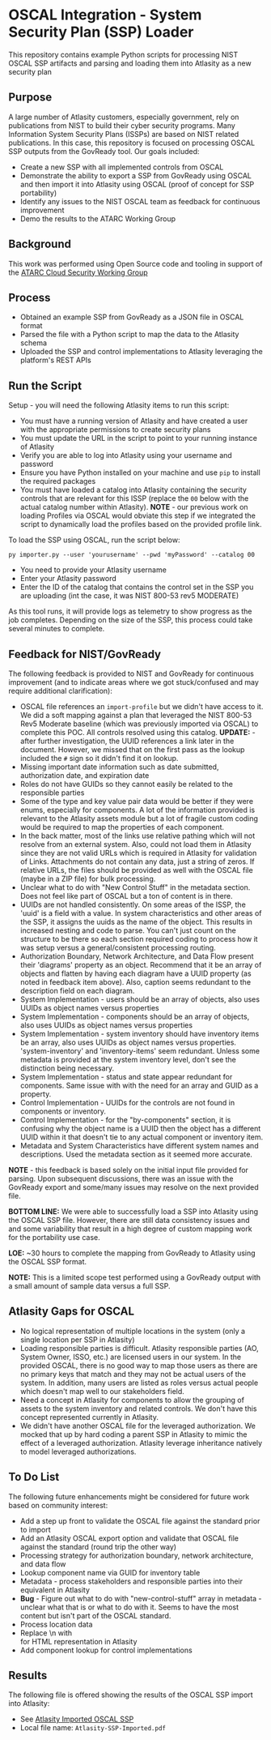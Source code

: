 # OSCAL Integration - System Security Plan (SSP) Loader

This repository contains example Python scripts for processing NIST OSCAL SSP artifacts and parsing and loading them into Atlasity as a new security plan

## Purpose

A large number of Atlasity customers, especially government, rely on publications from NIST to build their cyber security programs.  Many Information System Security Plans (ISSPs) are based on NIST related publications.  In this case, this repository is focused on processing OSCAL SSP outputs from the GovReady tool.  Our goals included:

- Create a new SSP with all implemented controls from OSCAL
- Demonstrate the ability to export a SSP from GovReady using OSCAL and then import it into Atlasity using OSCAL (proof of concept for SSP portability)
- Identify any issues to the NIST OSCAL team as feedback for continuous improvement
- Demo the results to the ATARC Working Group

## Background

This work was performed using Open Source code and tooling in support of the [ATARC Cloud Security Working Group](https://atarc.org/working-groups/cloud-working-group/#:~:text=The%20ATARC%20Cloud%20Working%20Group,the%20Federal%20cloud%20%26%20infrastructure%20community.)

## Process

- Obtained an example SSP from GovReady as a JSON file in OSCAL format
- Parsed the file with a Python script to map the data to the Atlasity schema
- Uploaded the SSP and control implementations to Atlasity leveraging the platform's REST APIs

## Run the Script

Setup - you will need the following Atlasity items to run this script:

- You must have a running version of Atlasity and have created a user with the appropriate permissions to create security plans
- You must update the URL in the script to point to your running instance of Atlasity
- Verify you are able to log into Atlasity using your username and password
- Ensure you have Python installed on your machine and use `pip` to install the required packages
- You must have loaded a catalog into Atlasity containing the security controls that are relevant for this ISSP (replace the `00` below with the actual catalog number within Atlasity).  **NOTE** - our previous work on loading Profiles via OSCAL would obviate this step if we integrated the script to dynamically load the profiles based on the provided profile link.

To load the SSP using OSCAL, run the script below:

`py importer.py --user 'yourusername' --pwd 'myPassword' --catalog 00`

- You need to provide your Atlasity username
- Enter your Atlasity password
- Enter the ID of the catalog that contains the control set in the SSP you are uploading (int the case, it was NIST 800-53 rev5 MODERATE)

As this tool runs, it will provide logs as telemetry to show progress as the job completes.  Depending on the size of the SSP, this process could take several minutes to complete.

## Feedback for NIST/GovReady

The following feedback is provided to NIST and GovReady for continuous improvement (and to indicate areas where we got stuck/confused and may require additional clarification):

- OSCAL file references an `import-profile` but we didn't have access to it.  We did a soft mapping against a plan that leveraged the NIST 800-53 Rev5 Moderate baseline (which was previously imported via OSCAL) to complete this POC.  All controls resolved using this catalog. **UPDATE:** - after further investigation, the UUID references a link later in the document.  However, we missed that on the first pass as the lookup included the `#` sign so it didn't find it on lookup.
- Missing important date information such as date submitted, authorization date, and expiration date
- Roles do not have GUIDs so they cannot easily be related to the responsible parties
- Some of the type and key value pair data would be better if they were enums, especially for components.  A lot of the information provided is relevant to the Atlasity assets module but a lot of fragile custom coding would be required to map the properties of each component.
- In the back matter, most of the links use relative pathing which will not resolve from an external system.  Also, could not load them in Atlasity since they are not valid URLs which is required in Atlasity for validation of Links.  Attachments do not contain any data, just a string of zeros.  If relative URLs, the files should be provided as well with the OSCAL file (maybe in a ZIP file) for bulk processing.
- Unclear what to do with "New Control Stuff" in the metadata section.  Does not feel like part of OSCAL but a ton of content is in there.
- UUIDs are not handled consistently.  On some areas of the ISSP, the 'uuid' is a field with a value.  In system characteristics and other areas of the SSP, it assigns the uuids as the name of the object.  This results in increased nesting and code to parse.  You can't just count on the structure to be there so each section required coding to process how it was setup versus a general/consistent processing routing.
- Authorization Boundary, Network Architecture, and Data Flow present their 'diagrams' property as an object.  Recommend that it be an array of objects and flatten by having each diagram have a UUID property (as noted in feedback item above).  Also, caption seems redundant to the description field on each diagram.
- System Implementation - users should be an array of objects, also uses UUIDs as object names versus properties
- System Implementation - components should be an array of objects, also uses UUIDs as object names versus properties
- System Implementation - system inventory should have inventory items be an array, also uses UUIDs as object names versus properties.  'system-inventory' and 'inventory-items' seem redundant.  Unless some metadata is provided at the system inventory level, don't see the distinction being necessary.
- System Implementation - status and state appear redundant for components.  Same issue with with the need for an array and GUID as a property.
- Control Implementation - UUIDs for the controls are not found in components or inventory.
- Control Implementation - for the "by-components" section, it is confusing why the object name is a UUID then the object has a different UUID within it that doesn't tie to any actual component or inventory item.  
- Metadata and System Characteristics have different system names and descriptions.  Used the metadata section as it seemed more accurate.

**NOTE** - this feedback is based solely on the initial input file provided for parsing.  Upon subsequent discussions, there was an issue with the GovReady export and some/many issues may resolve on the next provided file.

**BOTTOM LINE:** We were able to successfully load a SSP into Atlasity using the OSCAL SSP file.  However, there are still data consistency issues and and some variability that result in a high degree of custom mapping work for the portability use case.

**LOE:** ~30 hours to complete the mapping from GovReady to Atlasity using the OSCAL SSP format.

**NOTE:** This is a limited scope test performed using a GovReady output with a small amount of sample data versus a full SSP.

## Atlasity Gaps for OSCAL

- No logical representation of multiple locations in the system (only a single location per SSP in Atlasity)
- Loading responsible parties is difficult.  Atlasity responsible parties (AO, System Owner, ISSO, etc.) are licensed users in our system.  In the provided OSCAL, there is no good way to map those users as there are no primary keys that match and they may not be actual users of the system.  In addition, many users are listed as roles versus actual people which doesn't map well to our stakeholders field.
- Need a concept in Atlasity for components to allow the grouping of assets to the system inventory and related controls.  We don't have this concept represented currently in Atlasity.
- We didn't have another OSCAL file for the leveraged authorization.  We mocked that up by hard coding a parent SSP in Atlasity to mimic the effect of a leveraged authorization.  Atlasity leverage inheritance natively to model leveraged authorizations.

## To Do List

The following future enhancements might be considered for future work based on community interest:

- Add a step up front to validate the OSCAL file against the standard prior to import
- Add an Atlasity OSCAL export option and validate that OSCAL file against the standard (round trip the other way)
- Processing strategy for authorization boundary, network architecture, and data flow
- Lookup component name via GUID for inventory table
- Metadata - process stakeholders and responsible parties into their equivalent in Atlasity
- **Bug** - Figure out what to do with "new-control-stuff" array in metadata - unclear what that is or what to do with it.  Seems to have the most content but isn't part of the OSCAL standard.
- Process location data
- Replace \n with <br/> for HTML representation in Atlasity
- Add component lookup for control implementations

## Results

The following file is offered showing the results of the OSCAL SSP import into Atlasity:

- See [Atlasity Imported OSCAL SSP](Atlasity-SSP-Imported.pdf)
- Local file name: `Atlasity-SSP-Imported.pdf`


